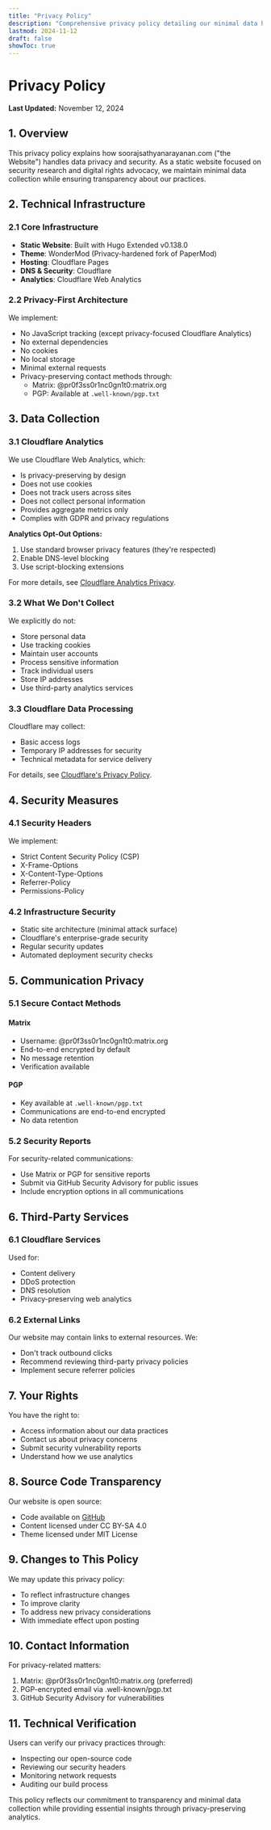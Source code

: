```yaml
---
title: "Privacy Policy"
description: "Comprehensive privacy policy detailing our minimal data handling practices"
lastmod: 2024-11-12
draft: false
showToc: true
---
```


# Privacy Policy

**Last Updated:** November 12, 2024

## 1. Overview

This privacy policy explains how soorajsathyanarayanan.com ("the Website") handles data privacy and security. As a static website focused on security research and digital rights advocacy, we maintain minimal data collection while ensuring transparency about our practices.

## 2. Technical Infrastructure

### 2.1 Core Infrastructure
- **Static Website**: Built with Hugo Extended v0.138.0
- **Theme**: WonderMod (Privacy-hardened fork of PaperMod)
- **Hosting**: Cloudflare Pages
- **DNS & Security**: Cloudflare
- **Analytics**: Cloudflare Web Analytics

### 2.2 Privacy-First Architecture
We implement:
- No JavaScript tracking (except privacy-focused Cloudflare Analytics)
- No external dependencies
- No cookies
- No local storage
- Minimal external requests
- Privacy-preserving contact methods through:
  - Matrix: @pr0f3ss0r1nc0gn1t0:matrix.org
  - PGP: Available at `.well-known/pgp.txt`

## 3. Data Collection

### 3.1 Cloudflare Analytics
We use Cloudflare Web Analytics, which:
- Is privacy-preserving by design
- Does not use cookies
- Does not track users across sites
- Does not collect personal information
- Provides aggregate metrics only
- Complies with GDPR and privacy regulations

**Analytics Opt-Out Options:**
1. Use standard browser privacy features (they're respected)
2. Enable DNS-level blocking
3. Use script-blocking extensions

For more details, see [Cloudflare Analytics Privacy](https://www.cloudflare.com/web-analytics/).

### 3.2 What We Don't Collect
We explicitly do not:
- Store personal data
- Use tracking cookies
- Maintain user accounts
- Process sensitive information
- Track individual users
- Store IP addresses
- Use third-party analytics services

### 3.3 Cloudflare Data Processing
Cloudflare may collect:
- Basic access logs
- Temporary IP addresses for security
- Technical metadata for service delivery

For details, see [Cloudflare's Privacy Policy](https://www.cloudflare.com/privacypolicy/).

## 4. Security Measures

### 4.1 Security Headers
We implement:
- Strict Content Security Policy (CSP)
- X-Frame-Options
- X-Content-Type-Options
- Referrer-Policy
- Permissions-Policy

### 4.2 Infrastructure Security
- Static site architecture (minimal attack surface)
- Cloudflare's enterprise-grade security
- Regular security updates
- Automated deployment security checks

## 5. Communication Privacy

### 5.1 Secure Contact Methods

#### Matrix
- Username: @pr0f3ss0r1nc0gn1t0:matrix.org
- End-to-end encrypted by default
- No message retention
- Verification available

#### PGP
- Key available at `.well-known/pgp.txt`
- Communications are end-to-end encrypted
- No data retention

### 5.2 Security Reports
For security-related communications:
- Use Matrix or PGP for sensitive reports
- Submit via GitHub Security Advisory for public issues
- Include encryption options in all communications

## 6. Third-Party Services

### 6.1 Cloudflare Services
Used for:
- Content delivery
- DDoS protection
- DNS resolution
- Privacy-preserving web analytics

### 6.2 External Links
Our website may contain links to external resources. We:
- Don't track outbound clicks
- Recommend reviewing third-party privacy policies
- Implement secure referrer policies

## 7. Your Rights

You have the right to:
- Access information about our data practices
- Contact us about privacy concerns
- Submit security vulnerability reports
- Understand how we use analytics

## 8. Source Code Transparency

Our website is open source:
- Code available on [GitHub](https://github.com/iAnonymous3000/Pr0f3ss0r-1nc0gn1t0)
- Content licensed under CC BY-SA 4.0
- Theme licensed under MIT License

## 9. Changes to This Policy

We may update this privacy policy:
- To reflect infrastructure changes
- To improve clarity
- To address new privacy considerations
- With immediate effect upon posting

## 10. Contact Information

For privacy-related matters:
1. Matrix: @pr0f3ss0r1nc0gn1t0:matrix.org (preferred)
2. PGP-encrypted email via .well-known/pgp.txt
3. GitHub Security Advisory for vulnerabilities

## 11. Technical Verification

Users can verify our privacy practices through:
- Inspecting our open-source code
- Reviewing our security headers
- Monitoring network requests
- Auditing our build process

This policy reflects our commitment to transparency and minimal data collection while providing essential insights through privacy-preserving analytics.
